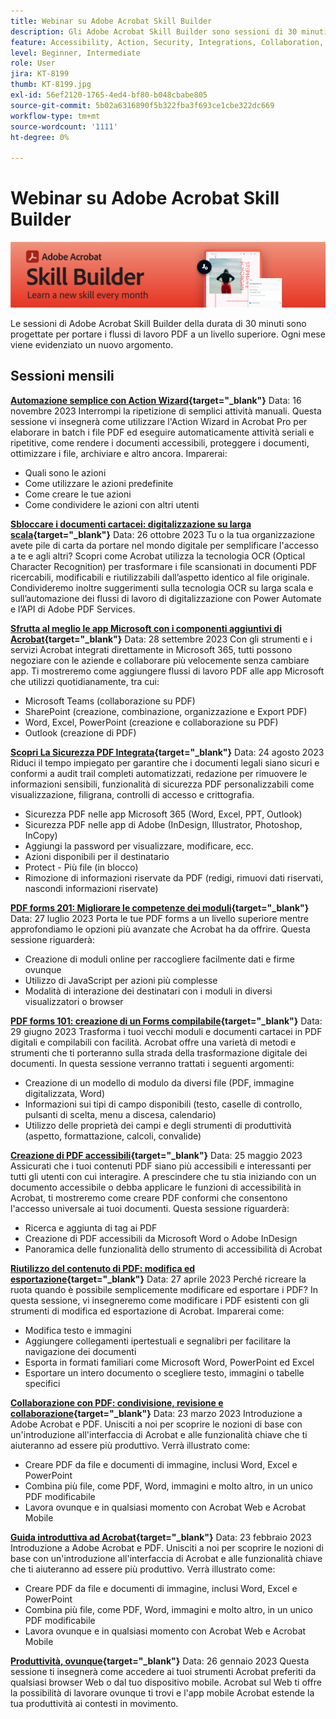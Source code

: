 ```yaml
---
title: Webinar su Adobe Acrobat Skill Builder
description: Gli Adobe Acrobat Skill Builder sono sessioni di 30 minuti progettate per portare i tuoi flussi di lavoro PDf a un livello superiore
feature: Accessibility, Action, Security, Integrations, Collaboration, Edit PDF, Convert PDF, Share, Mobile, Skill Builder, Form
level: Beginner, Intermediate
role: User
jira: KT-8199
thumb: KT-8199.jpg
exl-id: 56ef2120-1765-4ed4-bf80-b048cbabe805
source-git-commit: 5b02a6316890f5b322fba3f693ce1cbe322dc669
workflow-type: tm+mt
source-wordcount: '1111'
ht-degree: 0%

---
```


# Webinar su Adobe Acrobat Skill Builder

![Immagine di Acrobat Skill Builder](../assets/sbacrobatwebinars.png)

Le sessioni di Adobe Acrobat Skill Builder della durata di 30 minuti sono progettate per portare i flussi di lavoro PDF a un livello superiore. Ogni mese viene evidenziato un nuovo argomento.

## Sessioni mensili

**[Automazione semplice con Action Wizard](https://teamwork.adobe.com/adobe-acrobat-skill-builder/attendease/networking/experience/41d505bb-252a-4e26-9576-6ae82293e6c9/97be1628-5cb6-44be-ac61-c0cc26fbb58d){target="_blank"}**
Data: 16 novembre 2023 Interrompi la ripetizione di semplici attività manuali. Questa sessione vi insegnerà come utilizzare l&#39;Action Wizard in Acrobat Pro per elaborare in batch i file PDF ed eseguire automaticamente attività seriali e ripetitive, come rendere i documenti accessibili, proteggere i documenti, ottimizzare i file, archiviare e altro ancora. Imparerai:

* Quali sono le azioni
* Come utilizzare le azioni predefinite
* Come creare le tue azioni
* Come condividere le azioni con altri utenti

**[Sbloccare i documenti cartacei: digitalizzazione su larga scala](https://teamwork.adobe.com/adobe-acrobat-skill-builder/attendease/networking/experience/46e148fe-92c0-4d79-ac83-8888e9f0521e/dfcf3b90-4390-4c6e-abd9-20ba6e913dc1){target="_blank"}**
Data: 26 ottobre 2023 Tu o la tua organizzazione avete pile di carta da portare nel mondo digitale per semplificare l&#39;accesso a te e agli altri? Scopri come Acrobat utilizza la tecnologia OCR (Optical Character Recognition) per trasformare i file scansionati in documenti PDF ricercabili, modificabili e riutilizzabili dall’aspetto identico al file originale. Condivideremo inoltre suggerimenti sulla tecnologia OCR su larga scala e sull’automazione dei flussi di lavoro di digitalizzazione con Power Automate e l’API di Adobe PDF Services.

**[Sfrutta al meglio le app Microsoft con i componenti aggiuntivi di Acrobat](https://teamwork.adobe.com/adobe-acrobat-skill-builder/attendease/networking/experience/8b4ea780-6e4d-48b6-8c70-ea10245a5a64/b4fe64de-3614-4a6d-94c6-ff6612ac07fb){target="_blank"}**
Data: 28 settembre 2023 Con gli strumenti e i servizi Acrobat integrati direttamente in Microsoft 365, tutti possono negoziare con le aziende e collaborare più velocemente senza cambiare app. Ti mostreremo come aggiungere flussi di lavoro PDF alle app Microsoft che utilizzi quotidianamente, tra cui:

* Microsoft Teams (collaborazione su PDF)
* SharePoint (creazione, combinazione, organizzazione e Export PDF)
* Word, Excel, PowerPoint (creazione e collaborazione su PDF)
* Outlook (creazione di PDF)

**[Scopri La Sicurezza PDF Integrata](https://teamwork.adobe.com/adobe-acrobat-skill-builder/attendease/networking/experience/b454ab64-9c2e-4aec-bcf9-ca82e3a6b869/3a456ace-042e-41c8-8e8c-d285e9ba0ab8){target="_blank"}**
Data: 24 agosto 2023 Riduci il tempo impiegato per garantire che i documenti legali siano sicuri e conformi a audit trail completi automatizzati, redazione per rimuovere le informazioni sensibili, funzionalità di sicurezza PDF personalizzabili come visualizzazione, filigrana, controlli di accesso e crittografia.

* Sicurezza PDF nelle app Microsoft 365 (Word, Excel, PPT, Outlook)
* Sicurezza PDF nelle app di Adobe (InDesign, Illustrator, Photoshop, InCopy)
* Aggiungi la password per visualizzare, modificare, ecc.
* Azioni disponibili per il destinatario
* Protect - Più file (in blocco)
* Rimozione di informazioni riservate da PDF (redigi, rimuovi dati riservati, nascondi informazioni riservate)

**[PDF forms 201: Migliorare le competenze dei moduli](https://adobe-acrobat-skill-builder.joinus.adobeevents.com/attendease/networking/experience/32518a73-e152-42b5-825c-b31ce53ab1f2/b9966934-6a5b-49c2-a9b0-d434543ce7f4){target="_blank"}**
Data: 27 luglio 2023 Porta le tue PDF forms a un livello superiore mentre approfondiamo le opzioni più avanzate che Acrobat ha da offrire. Questa sessione riguarderà:

* Creazione di moduli online per raccogliere facilmente dati e firme ovunque
* Utilizzo di JavaScript per azioni più complesse
* Modalità di interazione dei destinatari con i moduli in diversi visualizzatori o browser

**[PDF forms 101: creazione di un Forms compilabile](https://adobe-acrobat-skill-builder.joinus.adobeevents.com/attendease/networking/experience/795f4bc7-db42-4022-a624-8a53c51174c6/9d685d0f-4a5b-4236-a1ef-081d1403fb41){target="_blank"}**
Data: 29 giugno 2023 Trasforma i tuoi vecchi moduli e documenti cartacei in PDF digitali e compilabili con facilità. Acrobat offre una varietà di metodi e strumenti che ti porteranno sulla strada della trasformazione digitale dei documenti. In questa sessione verranno trattati i seguenti argomenti:

* Creazione di un modello di modulo da diversi file (PDF, immagine digitalizzata, Word)
* Informazioni sui tipi di campo disponibili (testo, caselle di controllo, pulsanti di scelta, menu a discesa, calendario)
* Utilizzo delle proprietà dei campi e degli strumenti di produttività (aspetto, formattazione, calcoli, convalide)

**[Creazione di PDF accessibili](https://teamwork.adobe.com/adobe-acrobat-skill-builder/attendease/networking/experience/4ff4d607-8c9f-47dd-ac4f-3b351a0a0fe3/2eb92255-d963-4ff7-b278-2a95a11db755){target="_blank"}**
Data: 25 maggio 2023 Assicurati che i tuoi contenuti PDF siano più accessibili e interessanti per tutti gli utenti con cui interagire. A prescindere che tu stia iniziando con un documento accessibile o debba applicare le funzioni di accessibilità in Acrobat, ti mostreremo come creare PDF conformi che consentono l&#39;accesso universale ai tuoi documenti. Questa sessione riguarderà:

* Ricerca e aggiunta di tag ai PDF
* Creazione di PDF accessibili da Microsoft Word o Adobe InDesign
* Panoramica delle funzionalità dello strumento di accessibilità di Acrobat

**[Riutilizzo del contenuto di PDF: modifica ed esportazione](https://adobe-acrobat-skill-builder.joinus.adobeevents.com/attendease/networking/experience/aac3b9af-7d54-4ea5-a6fa-61bc7acea87f/8d7341ee-ff0f-492a-b3fd-935bd11d4ed0){target="_blank"}**
Data: 27 aprile 2023 Perché ricreare la ruota quando è possibile semplicemente modificare ed esportare i PDF? In questa sessione, vi insegneremo come modificare i PDF esistenti con gli strumenti di modifica ed esportazione di Acrobat. Imparerai come:

* Modifica testo e immagini
* Aggiungere collegamenti ipertestuali e segnalibri per facilitare la navigazione dei documenti
* Esporta in formati familiari come Microsoft Word, PowerPoint ed Excel
* Esportare un intero documento o scegliere testo, immagini o tabelle specifici

**[Collaborazione con PDF: condivisione, revisione e collaborazione](https://adobe-acrobat-skill-builder.joinus.adobeevents.com/attendease/networking/experience/0ef4709b-0a04-418e-a185-7efdd676c2dd/6a95bece-6f24-46f5-a17f-b408464281be){target="_blank"}**
Data: 23 marzo 2023 Introduzione a Adobe Acrobat e PDF. Unisciti a noi per scoprire le nozioni di base con un&#39;introduzione all&#39;interfaccia di Acrobat e alle funzionalità chiave che ti aiuteranno ad essere più produttivo. Verrà illustrato come:

* Creare PDF da file e documenti di immagine, inclusi Word, Excel e PowerPoint
* Combina più file, come PDF, Word, immagini e molto altro, in un unico PDF modificabile
* Lavora ovunque e in qualsiasi momento con Acrobat Web e Acrobat Mobile

**[Guida introduttiva ad Acrobat](https://adobe-acrobat-skill-builder.joinus.adobeevents.com/attendease/networking/experience/5d8acc24-47a1-4db8-b419-8587bfb12708/fe8ec392-f29a-4e25-b7a3-61f48eea45ab){target="_blank"}**
Data: 23 febbraio 2023 Introduzione a Adobe Acrobat e PDF. Unisciti a noi per scoprire le nozioni di base con un&#39;introduzione all&#39;interfaccia di Acrobat e alle funzionalità chiave che ti aiuteranno ad essere più produttivo. Verrà illustrato come:

* Creare PDF da file e documenti di immagine, inclusi Word, Excel e PowerPoint
* Combina più file, come PDF, Word, immagini e molto altro, in un unico PDF modificabile
* Lavora ovunque e in qualsiasi momento con Acrobat Web e Acrobat Mobile

**[Produttività, ovunque](https://adobe-acrobat-skill-builder.joinus.adobeevents.com/attendease/networking/experience/9ab6c7a2-5ca2-4670-9a33-2ac11a1cb542/0b591876-aeae-45af-b41a-07a8326043f2){target="_blank"}**
Data: 26 gennaio 2023 Questa sessione ti insegnerà come accedere ai tuoi strumenti Acrobat preferiti da qualsiasi browser Web o dal tuo dispositivo mobile. Acrobat sul Web ti offre la possibilità di lavorare ovunque ti trovi e l&#39;app mobile Acrobat estende la tua produttività ai contesti in movimento.